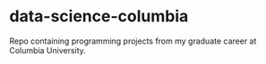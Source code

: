 # data-science-columbia
Repo containing programming projects from my graduate career at Columbia University.
